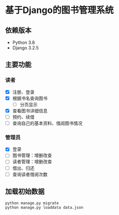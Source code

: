 # 基于Django的图书管理系统

## 依赖版本
* Python 3.8
* Django 3.2.5

## 主要功能
### 读者
* [x] 注册、登录
* [x] 根据书名查询图书
  * [ ] 分页显示
* [x] 查看图书详细信息
* [ ] 预约、续借
* [ ] 查询自己的基本资料、借阅图书情况

### 管理员
* [x] 登录
* [ ] 图书管理：增删改查
* [ ] 读者管理：增删改查
* [ ] 借出、归还
* [ ] 查询读者借阅次数

## 加载初始数据
```shell
python manage.py migrate
python manage.py loaddata data.json
```
